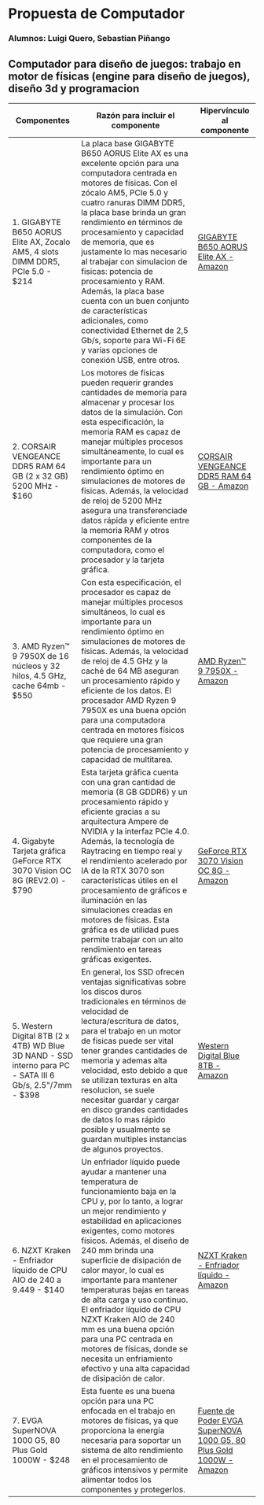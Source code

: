 # Propuesta de Computador #
### Alumnos: Luigi Quero, Sebastian Piñango ###
## Computador para diseño de juegos: trabajo en motor de físicas (engine para diseño de juegos), diseño 3d y programacion ##

| Componentes  | Razón para incluir el componente | Hipervínculo al componente |
| ------------- | ------------- | ----------------|
| 1. GIGABYTE B650 AORUS Elite AX, Zocalo AM5, 4 slots DIMM DDR5, PCIe 5.0 - $214 | La placa base GIGABYTE B650 AORUS Elite AX es una excelente opción para una computadora centrada en motores de físicas. Con el zócalo AM5, PCIe 5.0 y cuatro ranuras DIMM DDR5, la placa base brinda un gran rendimiento en términos de procesamiento y capacidad de memoria, que es justamente lo mas necesario al trabajar con simulacion de fisicas: potencia de procesamiento y RAM. Además, la placa base cuenta con un buen conjunto de características adicionales, como conectividad Ethernet de 2,5 Gb/s, soporte para Wi-Fi 6E y varias opciones de conexión USB, entre otros. | [GIGABYTE B650 AORUS Elite AX - Amazon](https://www.amazon.com/-/es/GIGABYTE-B650-AORUS-Elite-videojuegos/dp/B0BH7GTY9C/ref=sr_1_2?__mk_es_US=ÅMÅŽÕÑ&keywords=GIGABYTE%2BB650%2BAORUS%2BElite%2BAX&qid=1689518739&sr=8-2&th=1) |
| 2. CORSAIR VENGEANCE DDR5 RAM 64 GB (2 x 32 GB) 5200 MHz - $160 | Los motores de físicas pueden requerir grandes cantidades de memoria para almacenar y procesar los datos de la simulación. Con esta especificación, la memoria RAM es capaz de manejar múltiples procesos simultáneamente, lo cual es importante para un rendimiento óptimo en simulaciones de motores de físicas. Además, la velocidad de reloj de 5200 MHz asegura una transferenciade datos rápida y eficiente entre la memoria RAM y otros componentes de la computadora, como el procesador y la tarjeta gráfica.| [CORSAIR VENGEANCE DDR5 RAM 64 GB - Amazon](https://www.amazon.com/-/es/dp/B09WN2H42Y/ref=twister_B0C5N8L5FV?_encoding=UTF8&th=1) |
| 3. AMD Ryzen™ 9 7950X de 16 núcleos y 32 hilos, 4.5 GHz, cache 64mb - $550 | Con esta especificación, el procesador es capaz de manejar múltiples procesos simultáneos, lo cual es importante para un rendimiento óptimo en simulaciones de motores de físicas. Además, la velocidad de reloj de 4.5 GHz y la caché de 64 MB aseguran un procesamiento rápido y eficiente de los datos. El procesador AMD Ryzen 9 7950X es una buena opción para una computadora centrada en motores físicos que requiere una gran potencia de procesamiento y capacidad de multitarea. | [AMD Ryzen™ 9 7950X - Amazon](https://www.amazon.com/-/es/AMD-Procesador-desbloqueado-RyzenTM-7950X/dp/B0BBHD5D8Y/ref=sr_1_2?__mk_es_US=ÅMÅŽÕÑ&keywords=AMD%2BRyzen™%2B9&qid=1689520560&sr=8-2&th=1) |
| 4. Gigabyte Tarjeta gráfica GeForce RTX 3070 Vision OC 8G (REV2.0) - $790 | Esta tarjeta gráfica cuenta con una gran cantidad de memoria (8 GB GDDR6) y un procesamiento rápido y eficiente gracias a su arquitectura Ampere de NVIDIA y la interfaz PCIe 4.0. Además, la tecnología de Raytracing en tiempo real y el rendimiento acelerado por IA de la RTX 3070 son características útiles en el procesamiento de gráficos e iluminación en las simulaciones creadas en motores de físicas. Esta gráfica es de utilidad pues permite trabajar con un alto rendimiento en tareas gráficas exigentes. | [GeForce RTX 3070 Vision OC 8G - Amazon](https://www.amazon.com/-/es/Gigabyte-ventiladores-WINDFORCE-GV-N3070VISION-OC-8GD/dp/B098Q4QTQX/ref=sr_1_1?__mk_es_US=ÅMÅŽÕÑ&keywords=Gigabyte+Tarjeta+gráfica+GeForce+RTX+3070+Vision+OC+8G+%28REV2.0&qid=1689543379&s=electronics&sr=1-1) |
| 5. Western Digital 8TB (2 x 4TB) WD Blue 3D NAND - SSD interno para PC - SATA III 6 Gb/s, 2.5"/7mm - $398 | En general, los SSD ofrecen ventajas significativas sobre los discos duros tradicionales en términos de velocidad de lectura/escritura de datos, para el trabajo en un motor de fisicas puede ser vital tener grandes cantidades de memoria y ademas alta velocidad, esto debido a que se utilizan texturas en alta resolucion, se suele necesitar guardar y cargar en disco grandes cantidades de datos lo mas rápido posible y usualmente se guardan multiples instancias de algunos proyectos. | [Western Digital Blue 8TB - Amazon](https://www.amazon.com/-/es/Western-Digital-4TB-Blue-NAND/dp/B07QV3XGCP/ref=sr_1_3?__mk_es_US=ÅMÅŽÕÑ&keywords=Western%2BDigital%2B4TB%2BWD%2BBlue%2B3D%2BNAND&qid=1689520710&sr=8-3&th=1) |
| 6. NZXT Kraken - Enfriador líquido de CPU AIO de 240 a 9.449 - $140 | Un enfriador líquido puede ayudar a mantener una temperatura de funcionamiento baja en la CPU y, por lo tanto, a lograr un mejor rendimiento y estabilidad en aplicaciones exigentes, como motores físicos. Además, el diseño de 240 mm brinda una superficie de disipación de calor mayor, lo cual es importante para mantener temperaturas bajas en tareas de alta carga y uso continuo. El enfriador líquido de CPU NZXT Kraken AIO de 240 mm es una buena opción para una PC centrada en motores de físicas, donde se necesita un enfriamiento efectivo y una alta capacidad de disipación de calor. | [NZXT Kraken - Enfriador líquido - Amazon](https://www.amazon.com/-/es/NZXT-Kraken-personalizable-rendimiento-ventiladores/dp/B0BY3HNXMS/ref=sr_1_1?__mk_es_US=ÅMÅŽÕÑ&crid=N40FBFGAR8TU&keywords=NZXT%2BKraken%2B-%2BEnfriador%2Blíquido%2Bde%2BCPU%2BAIO%2Bde%2B240%2Ba%2B9.449&qid=1689520849&sprefix=nzxt%2Bkraken%2Caps%2C554&sr=8-1&th=1) | 
| 7. EVGA SuperNOVA 1000 G5, 80 Plus Gold 1000W - $248 | Esta fuente es una buena opción para una PC enfocada en el trabajo en motores de físicas, ya que proporciona la energía necesaria para soportar un sistema de alto rendimiento en el procesamiento de gráficos intensivos y permite alimentar todos los componentes y protegerlos. | [Fuente de Poder EVGA SuperNOVA 1000 G5, 80 Plus Gold 1000W - Amazon](https://www.amazon.com/-/es/SuperNOVA-totalmente-ventilador-alimentación-220-G5-1000-X1/dp/B09DQ12JYV/ref=sr_1_3?__mk_es_US=ÅMÅŽÕÑ&keywords=EVGA%2BSuperNOVA%2B1300%2BGT%2C%2B80%2BPlus%2BGold%2B1000W&qid=1689521029&sr=8-3&th=1) |
